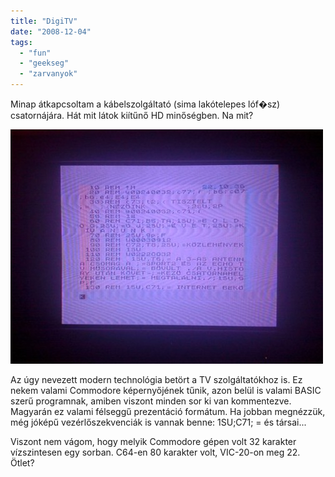 ```yaml
---
title: "DigiTV"
date: "2008-12-04"
tags: 
  - "fun"
  - "geekseg"
  - "zarvanyok"
---
```


Minap átkapcsoltam a kábelszolgáltató (sima lakótelepes lóf�sz) csatornájára. Hát mit látok kiítűnő HD minőségben. Na mit?

![l-640-480-5b736a46-5d6b-40a5-97a4-c752a25c1979](images/l-640-480-5b736a46-5d6b-40a5-97a4-c752a25c1979-500x375.jpeg)

Az úgy nevezett modern technológia betört a TV szolgáltatókhoz is. Ez nekem valami Commodore képernyőjének tűnik, azon belül is valami BASIC szerű programnak, amiben viszont minden sor ki van kommentezve. Magyarán ez valami félseggű prezentáció formátum. Ha jobban megnézzük, még jóképű vezérlőszekvenciák is vannak benne: 1SU;C71; = és társai...

Viszont nem vágom, hogy melyik Commodore gépen volt 32 karakter vízszintesen egy sorban. C64-en 80 karakter volt, VIC-20-on meg 22. Ötlet?
